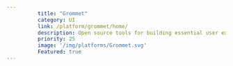 ```yaml
---
          title: "Grommet"
          category: UI
          link: /platform/grommet/home/
          description: Open source tools for building essential user experiences.
          priority: 25
          image: '/img/platforms/Grommet.svg'
          Featured: true
---
```

          